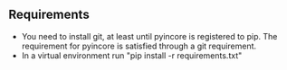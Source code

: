 ## Requirements
- You need to install git, at least until pyincore is registered to pip. 
The requirement for pyincore is satisfied through a git requirement. 
- In a virtual environment run "pip install -r requirements.txt"